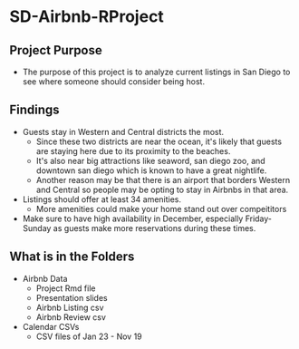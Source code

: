 # SD-Airbnb-RProject

## Project Purpose
- The purpose of this project is to analyze current listings in San Diego to see where someone should consider being host. 

## Findings
- Guests stay in Western and Central districts the most.
  - Since these two districts are near the ocean, it's likely that guests are staying here due to its proximity to the beaches. 
  - It's also near big attractions like seaword, san diego zoo, and downtown san diego which is known to have a great nightlife. 
  - Another reason may be that there is an airport that borders Western and Central so people may be opting to stay in Airbnbs in that area.
- Listings should offer at least 34 amenities.
  - More amenities could make your home stand out over compeititors
- Make sure to have high availability in December, especially Friday-Sunday as guests make more reservations during these times. 

## What is in the Folders
- Airbnb Data
  - Project Rmd file
  - Presentation slides
  - Airbnb Listing csv
  - Airbnb Review csv
- Calendar CSVs
  - CSV files of Jan 23 - Nov 19
